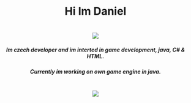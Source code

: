 <div align="center">
  <h1>Hi Im Daniel<h1>
    <img src="https://visitor-badge.laobi.icu/badge?page_id=zMamutCZz.zMamutCZz"></img>
  <br>
  <h5>Im czech developer and im interted in game development, java, C# & HTML.</h5>
  <h5>Currently im working on own game engine in java.</h5>

  <br>
  <img src="https://github-readme-stats.vercel.app/api?username=zMamutCZz&show_icons=true&theme=gruvbox"></img>
</div>
